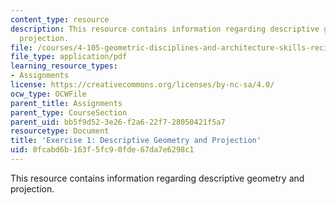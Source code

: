 ```yaml
---
content_type: resource
description: This resource contains information regarding descriptive geometry and
  projection.
file: /courses/4-105-geometric-disciplines-and-architecture-skills-reciprocal-methodologies-fall-2012/0fcabd6b163f5fc90fde67da7e6298c1_MIT4_105F12_ex1-desGeo.pdf
file_type: application/pdf
learning_resource_types:
- Assignments
license: https://creativecommons.org/licenses/by-nc-sa/4.0/
ocw_type: OCWFile
parent_title: Assignments
parent_type: CourseSection
parent_uid: bb5f9d52-3e26-f2a6-22f7-28050421f5a7
resourcetype: Document
title: 'Exercise 1: Descriptive Geometry and Projection'
uid: 0fcabd6b-163f-5fc9-0fde-67da7e6298c1
---
```

This resource contains information regarding descriptive geometry and projection.